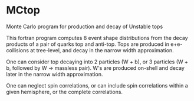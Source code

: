 # MCtop
Monte Carlo program for production and decay of Unstable tops

This fortran program computes 8 event shape distributions from the decay products of a pair of quarks top and anti-top. Tops are produced
in e+e- collisions at tree-level, and decay in the narrow width approximation.

One can consider top decaying into 2 particles (W + b), or 3 particles (W + b, followed by W -> massless pair). W's are produced on-shell
and decay later in the narrow width approximation.

One can neglect spin correlations, or can include spin correlations within a given hemisphere, or the complete correlations.
